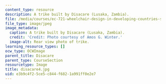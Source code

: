 ```yaml
---
content_type: resource
description: A trike built by Disacare (Lusaka, Zambia).
file: /media/courses/ec-721-wheelchair-design-in-developing-countries-spring-2009/e3b9c4f25ce5c844f6821a991ff0e2e7_disacare4.jpg
file_type: image/jpeg
image_metadata:
  caption: A trike built by Disacare (Lusaka, Zambia).
  credit: 'Credit: Photo courtesy of Amos G. Winter.'
  image-alt: Rear view photo of trike.
learning_resource_types: []
ocw_type: OCWImage
parent_title: Disacare
parent_type: CourseSection
resourcetype: Image
title: disacare4.jpg
uid: e3b9c4f2-5ce5-c844-f682-1a991ff0e2e7
---
```

